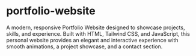 # portfolio-website
A modern, responsive Portfolio Website designed to showcase projects, skills, and experience. Built with HTML, Tailwind CSS, and JavaScript, this personal website provides an elegant and interactive experience with smooth animations, a project showcase, and a contact section.
